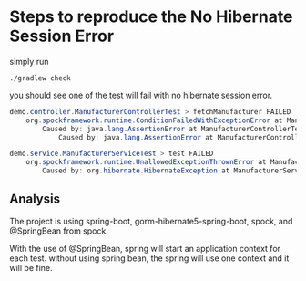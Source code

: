 # Steps to reproduce the No Hibernate Session Error
simply run 

```shell
./gradlew check
```

you should see one of the test will fail with no hibernate session error.

```java
demo.controller.ManufacturerControllerTest > fetchManufacturer FAILED
    org.spockframework.runtime.ConditionFailedWithExceptionError at ManufacturerControllerTest.groovy:21
        Caused by: java.lang.AssertionError at ManufacturerControllerTest.groovy:21
            Caused by: java.lang.AssertionError at ManufacturerControllerTest.groovy:21

demo.service.ManufacturerServiceTest > test FAILED
    org.spockframework.runtime.UnallowedExceptionThrownError at ManufacturerServiceTest.groovy:19
        Caused by: org.hibernate.HibernateException at ManufacturerServiceTest.groovy:17

```

## Analysis
The project is using spring-boot, gorm-hibernate5-spring-boot, spock, and @SpringBean from spock.

With the use of @SpringBean, spring will start an application context for each test. without using spring bean, the spring will use one context and it will be fine.
